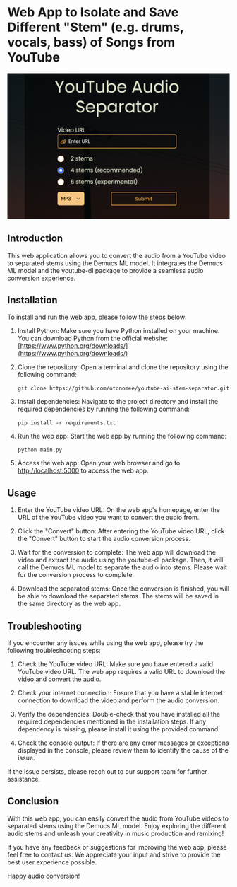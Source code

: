 # Web App to Isolate and Save Different "Stem" (e.g. drums, vocals, bass) of Songs from YouTube
![alt text](static/landing.png)
## Introduction

This web application allows you to convert the audio from a YouTube video to separated stems using 
the Demucs ML model. It integrates the Demucs ML model and the youtube-dl package to provide a 
seamless audio conversion experience.

## Installation

To install and run the web app, please follow the steps below:

1. Install Python: Make sure you have Python installed on your machine. You can download Python 
from the official website: [https://www.python.org/downloads/](https://www.python.org/downloads/)

2. Clone the repository: Open a terminal and clone the repository using the following command:

   ```
   git clone https://github.com/otonomee/youtube-ai-stem-separator.git
   ```

3. Install dependencies: Navigate to the project directory and install the required dependencies 
by running the following command:

   ```
   pip install -r requirements.txt
   ```

4. Run the web app: Start the web app by running the following command:

   ```
   python main.py
   ```

5. Access the web app: Open your web browser and go to 
[http://localhost:5000](http://localhost:5000) to access the web app.

## Usage

1. Enter the YouTube video URL: On the web app's homepage, enter the URL of the YouTube video you 
want to convert the audio from.

2. Click the "Convert" button: After entering the YouTube video URL, click the "Convert" button to 
start the audio conversion process.

3. Wait for the conversion to complete: The web app will download the video and extract the audio 
using the youtube-dl package. Then, it will call the Demucs ML model to separate the audio into 
stems. Please wait for the conversion process to complete.

4. Download the separated stems: Once the conversion is finished, you will be able to download the 
separated stems. The stems will be saved in the same directory as the web app.

## Troubleshooting

If you encounter any issues while using the web app, please try the following troubleshooting 
steps:

1. Check the YouTube video URL: Make sure you have entered a valid YouTube video URL. The web app 
requires a valid URL to download the video and convert the audio.

2. Check your internet connection: Ensure that you have a stable internet connection to download 
the video and perform the audio conversion.

3. Verify the dependencies: Double-check that you have installed all the required dependencies 
mentioned in the installation steps. If any dependency is missing, please install it using the 
provided command.

4. Check the console output: If there are any error messages or exceptions displayed in the 
console, please review them to identify the cause of the issue.

If the issue persists, please reach out to our support team for further assistance.

## Conclusion

With this web app, you can easily convert the audio from YouTube videos to separated stems using 
the Demucs ML model. Enjoy exploring the different audio stems and unleash your creativity in 
music production and remixing!

If you have any feedback or suggestions for improving the web app, please feel free to contact us. 
We appreciate your input and strive to provide the best user experience possible.

Happy audio conversion!
